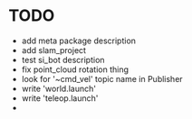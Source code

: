 # TODO

- add meta package description
- add slam_project
- test si_bot description
- fix point_cloud rotation thing
- look for '~cmd_vel' topic name in Publisher
- write 'world.launch'
- write 'teleop.launch'
- 
